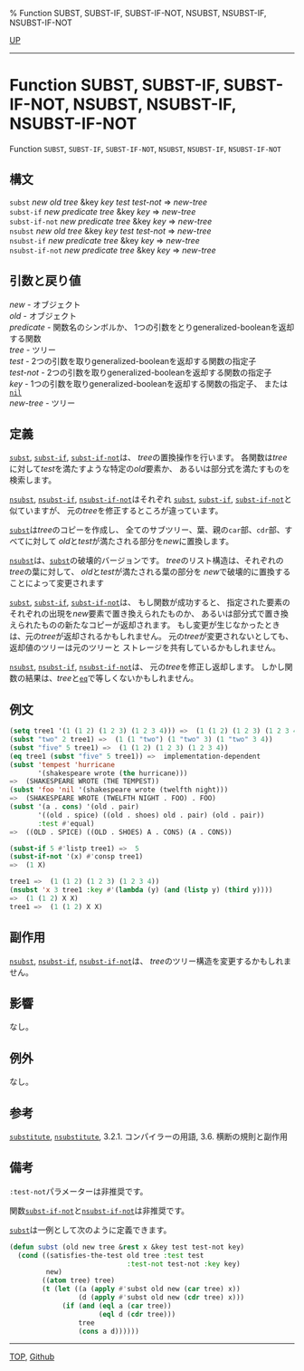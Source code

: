 % Function SUBST, SUBST-IF, SUBST-IF-NOT, NSUBST, NSUBST-IF, NSUBST-IF-NOT

[UP](14.2.html)  

---

# Function SUBST, SUBST-IF, SUBST-IF-NOT, NSUBST, NSUBST-IF, NSUBST-IF-NOT


Function `SUBST`, `SUBST-IF`, `SUBST-IF-NOT`,
`NSUBST`, `NSUBST-IF`, `NSUBST-IF-NOT`


## 構文

`subst` *new* *old* *tree* &key *key* *test* *test-not* => *new-tree*  
`subst-if` *new* *predicate* *tree* &key *key* => *new-tree*  
`subst-if-not` *new* *predicate* *tree* &key *key* => *new-tree*  
`nsubst` *new* *old* *tree* &key *key* *test* *test-not* => *new-tree*  
`nsubst-if` *new* *predicate* *tree* &key *key* => *new-tree*  
`nsubst-if-not` *new* *predicate* *tree* &key *key* => *new-tree*


## 引数と戻り値

*new* - オブジェクト  
*old* - オブジェクト  
*predicate* - 関数名のシンボルか、
1つの引数をとりgeneralized-booleanを返却する関数  
*tree* - ツリー  
*test* - 2つの引数を取りgeneralized-booleanを返却する関数の指定子  
*test-not* - 2つの引数を取りgeneralized-booleanを返却する関数の指定子  
*key* - 1つの引数を取りgeneralized-booleanを返却する関数の指定子、
または[`nil`](5.3.nil-variable.html)  
*new-tree* - ツリー


## 定義

[`subst`](14.2.subst.html), [`subst-if`](14.2.subst.html), [`subst-if-not`](14.2.subst.html)は、
*tree*の置換操作を行います。
各関数は*tree*に対して*test*を満たすような特定の*old*要素か、
あるいは部分式を満たすものを検索します。

[`nsubst`](14.2.subst.html), [`nsubst-if`](14.2.subst.html), [`nsubst-if-not`](14.2.subst.html)はそれぞれ
[`subst`](14.2.subst.html), [`subst-if`](14.2.subst.html), [`subst-if-not`](14.2.subst.html)と似ていますが、
元の*tree*を修正するところが違っています。

[`subst`](14.2.subst.html)は*tree*のコピーを作成し、
全てのサブツリー、葉、親の`car`部、`cdr`部、すべてに対して
*old*と*test*が満たされる部分を*new*に置換します。

[`nsubst`](14.2.subst.html)は、[`subst`](14.2.subst.html)の破壊的バージョンです。
*tree*のリスト構造は、それぞれの*tree*の葉に対して、
*old*と*test*が満たされる葉の部分を
*new*で破壊的に置換することによって変更されます

[`subst`](14.2.subst.html), [`subst-if`](14.2.subst.html), [`subst-if-not`](14.2.subst.html)は、
もし関数が成功すると、
指定された要素のそれぞれの出現を*new*要素で置き換えられたものか、
あるいは部分式で置き換えられたものの新たなコピーが返却されます。
もし変更が生じなかったときは、元の*tree*が返却されるかもしれません。
元の*tree*が変更されないとしても、
返却値のツリーは元のツリーと
ストレージを共有しているかもしれません。

[`nsubst`](14.2.subst.html), [`nsubst-if`](14.2.subst.html), [`nsubst-if-not`](14.2.subst.html)は、
元の*tree*を修正し返却します。
しかし関数の結果は、*tree*と[`eq`](5.3.eq.html)で等しくないかもしれません。


## 例文

```lisp
(setq tree1 '(1 (1 2) (1 2 3) (1 2 3 4))) =>  (1 (1 2) (1 2 3) (1 2 3 4))
(subst "two" 2 tree1) =>  (1 (1 "two") (1 "two" 3) (1 "two" 3 4))
(subst "five" 5 tree1) =>  (1 (1 2) (1 2 3) (1 2 3 4))
(eq tree1 (subst "five" 5 tree1)) =>  implementation-dependent
(subst 'tempest 'hurricane
       '(shakespeare wrote (the hurricane)))
=>  (SHAKESPEARE WROTE (THE TEMPEST))
(subst 'foo 'nil '(shakespeare wrote (twelfth night)))
=>  (SHAKESPEARE WROTE (TWELFTH NIGHT . FOO) . FOO)
(subst '(a . cons) '(old . pair)
       '((old . spice) ((old . shoes) old . pair) (old . pair))
       :test #'equal)
=>  ((OLD . SPICE) ((OLD . SHOES) A . CONS) (A . CONS))

(subst-if 5 #'listp tree1) =>  5
(subst-if-not '(x) #'consp tree1) 
=>  (1 X)

tree1 =>  (1 (1 2) (1 2 3) (1 2 3 4))
(nsubst 'x 3 tree1 :key #'(lambda (y) (and (listp y) (third y)))) 
=>  (1 (1 2) X X)
tree1 =>  (1 (1 2) X X)
```


## 副作用

[`nsubst`](14.2.subst.html), [`nsubst-if`](14.2.subst.html), [`nsubst-if-not`](14.2.subst.html)は、
*tree*のツリー構造を変更するかもしれません。


## 影響

なし。


## 例外

なし。


## 参考

[`substitute`](17.3.substitute.html),
[`nsubstitute`](17.3.substitute.html),
3.2.1. コンパイラーの用語,
3.6. 横断の規則と副作用


## 備考

`:test-not`パラメーターは非推奨です。

関数[`subst-if-not`](14.2.subst.html)と[`nsubst-if-not`](14.2.subst.html)は非推奨です。

[`subst`](14.2.subst.html)は一例として次のように定義できます。

```lisp
(defun subst (old new tree &rest x &key test test-not key)
  (cond ((satisfies-the-test old tree :test test
                             :test-not test-not :key key)
         new)
        ((atom tree) tree)
        (t (let ((a (apply #'subst old new (car tree) x))
                 (d (apply #'subst old new (cdr tree) x)))
             (if (and (eql a (car tree))
                      (eql d (cdr tree)))
                 tree
                 (cons a d))))))
```


---
[TOP](index.html),  [Github](https://github.com/nptcl/npt-japanese)

